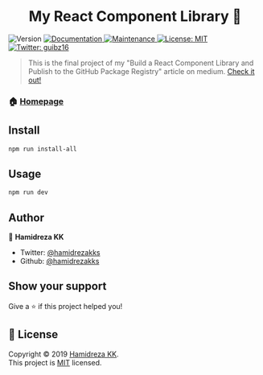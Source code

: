 <h1 align="center">My React Component Library 👋</h1>
<p>
  <img alt="Version" src="https://img.shields.io/badge/version-1.0.0-blue.svg?cacheSeconds=2592000" />
  <a href="https://github.com/thmsgbrt/my-react-component-library#readme" target="_blank">
    <img alt="Documentation" src="https://img.shields.io/badge/documentation-yes-brightgreen.svg" />
  </a>
  <a href="https://github.com/thmsgbrt/my-react-component-library/graphs/commit-activity" target="_blank">
    <img alt="Maintenance" src="https://img.shields.io/badge/Maintained%3F-yes-green.svg" />
  </a>
  <a href="https://github.com/thmsgbrt/my-react-component-library/blob/master/LICENSE" target="_blank">
    <img alt="License: MIT" src="https://img.shields.io/github/license/thmsgbrt/my-react-component-library" />
  </a>
  <a href="https://twitter.com/guibz16" target="_blank">
    <img alt="Twitter: guibz16" src="https://img.shields.io/twitter/follow/guibz16.svg?style=social" />
  </a>
</p>

> This is the final project of my "Build a React Component Library and Publish to the GitHub Package Registry" article on medium. [Check it out!](https://medium.com/better-programming/build-your-very-own-react-component-library-and-publish-it-to-github-package-registry-192a688a51fd)

### 🏠 [Homepage](https://github.com/thmsgbrt/my-react-component-library)

## Install

```sh
npm run install-all
```

## Usage

```sh
npm run dev
```

## Author

👤 **Hamidreza KK**

- Twitter: [@hamidrezakks](https://twitter.com/hamidrezakks)
- Github: [@hamidrezakks](https://github.com/hamidrezakks)

## Show your support

Give a ⭐️ if this project helped you!

## 📝 License

Copyright © 2019 [Hamidreza KK](https://github.com/hamidrezakks).<br />
This project is [MIT](https://github.com/hamidrezakks/kk-modality/blob/master/LICENSE) licensed.
